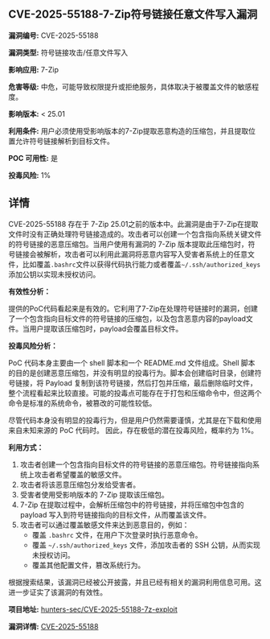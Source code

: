 ## CVE-2025-55188-7-Zip符号链接任意文件写入漏洞

**漏洞编号:** CVE-2025-55188

**漏洞类型:** 符号链接攻击/任意文件写入

**影响应用:** 7-Zip

**危害等级:** 中危，可能导致权限提升或拒绝服务，具体取决于被覆盖文件的敏感程度。

**影响版本:** < 25.01

**利用条件:** 用户必须使用受影响版本的7-Zip提取恶意构造的压缩包，并且提取位置允许符号链接解析到目标文件。

**POC 可用性:** 是

**投毒风险:** 1%

## 详情

CVE-2025-55188 存在于 7-Zip 25.01之前的版本中。此漏洞是由于7-Zip在提取文件时没有正确处理符号链接造成的。攻击者可以创建一个包含指向系统关键文件的符号链接的恶意压缩包。当用户使用有漏洞的 7-Zip 版本提取此压缩包时，符号链接会被解析，攻击者可以利用此漏洞将恶意内容写入受害者系统上的任意文件，比如覆盖`.bashrc`文件以获得代码执行能力或者覆盖`~/.ssh/authorized_keys`添加公钥以实现未授权访问。 

**有效性分析：**

提供的PoC代码看起来是有效的。它利用了7-Zip在处理符号链接时的漏洞，创建了一个包含指向目标文件的符号链接的压缩包，以及包含恶意内容的payload文件。当用户提取该压缩包时，payload会覆盖目标文件。

**投毒风险分析：**

PoC 代码本身主要由一个 shell 脚本和一个 README.md 文件组成。Shell 脚本的目的是创建恶意压缩包，并没有明显的投毒行为。脚本会创建临时目录，创建符号链接，将 Payload 复制到该符号链接，然后打包并压缩，最后删除临时文件，整个流程看起来比较直接。可能的投毒点可能存在于打包和压缩命令中，但这两个命令是标准的系统命令，被篡改的可能性较低。

尽管代码本身没有明显的投毒行为，但是用户仍然需要谨慎，尤其是在下载和使用来自未知来源的 PoC 代码时。 因此，存在极低的潜在投毒风险，概率约为 1%。

**利用方式：**

1.  攻击者创建一个包含指向目标文件的符号链接的恶意压缩包。符号链接指向系统上攻击者希望覆盖的敏感文件。
2.  攻击者将该恶意压缩包分发给受害者。
3.  受害者使用受影响版本的 7-Zip 提取该压缩包。
4.  7-Zip 在提取过程中，会解析压缩包中的符号链接，并将压缩包中包含的 payload 写入到符号链接指向的目标文件，从而覆盖该文件。
5.  攻击者可以通过覆盖敏感文件来达到恶意目的，例如：
    *   覆盖 `.bashrc` 文件，在用户下次登录时执行恶意命令。
    *   覆盖 `~/.ssh/authorized_keys` 文件，添加攻击者的 SSH 公钥，从而实现未授权访问。
    *   覆盖其他配置文件，篡改系统行为。

根据搜索结果，该漏洞已经被公开披露，并且已经有相关的漏洞利用信息可用。这进一步证实了该漏洞的有效性。

**项目地址:** [hunters-sec/CVE-2025-55188-7z-exploit](https://github.com/hunters-sec/CVE-2025-55188-7z-exploit)

**漏洞详情:** [CVE-2025-55188](https://nvd.nist.gov/vuln/detail/CVE-2025-55188)